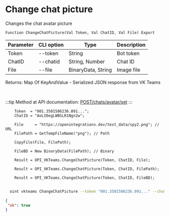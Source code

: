 ﻿---
sidebar_position: 2
---

# Change chat picture
 Changes the chat avatar picture



`Function ChangeChatPicture(Val Token, Val ChatID, Val File) Export`

  | Parameter | CLI option | Type | Description |
  |-|-|-|-|
  | Token | --token | String | Bot token |
  | ChatID | --chatid | String, Number | Chat ID |
  | File | --file | BinaryData, String | Image file |

  
  Returns:  Map Of KeyAndValue - Serialized JSON response from VK Teams

<br/>

:::tip
Method at API documentation: [POST ​/chats​/avatar​/set](https://teams.vk.com/botapi/#/chats/post_chats_avatar_set)
:::
<br/>


```bsl title="Code example"
    Token  = "001.3501506236.091...";
    ChatID = "AoLI0egLWBSLR1Ngn2w";

    File     = "https://openintegrations.dev/test_data/spy2.png"; // URL
    FilePath = GetTempFileName("png"); // Path

    CopyFile(File, FilePath);

    FileBD = New BinaryData(FilePath); // Binary

    Result = OPI_VKTeams.ChangeChatPicture(Token, ChatID, File);

    Result = OPI_VKTeams.ChangeChatPicture(Token, ChatID, FilePath);

    Result = OPI_VKTeams.ChangeChatPicture(Token, ChatID, FileBD);
```



```sh title="CLI command example"
    
  oint vkteams ChangeChatPicture --token "001.3501506236.091..." --chatid "AoLI0egLWBSLR1Ngn2w" --file "https://openintegrations.dev/test_data/spy2.png"

```

```json title="Result"
{
 "ok": true
}
```
